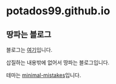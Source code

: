 # potados99.github.io

## 땅파는 블로그

블로그는 [여기](https://potados99.github.io)입니다.

삽질하는 내용밖에 없어서 땅파는 블로그입니다.

테마는 [minimal-mistakes](https://github.com/mmistakes/minimal-mistakes)입니다.
